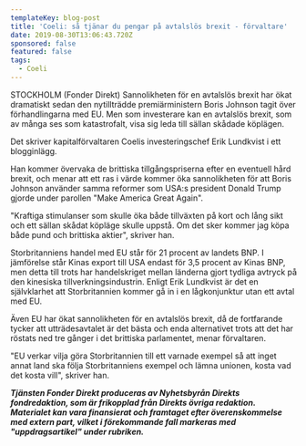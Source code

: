 ```yaml
---
templateKey: blog-post
title: 'Coeli: så tjänar du pengar på avtalslös brexit - förvaltare'
date: 2019-08-30T13:06:43.720Z
sponsored: false
featured: false
tags:
  - Coeli
---
```

STOCKHOLM (Fonder Direkt) Sannolikheten för en avtalslös brexit har ökat dramatiskt sedan den nytillträdde premiärministern Boris Johnson tagit över förhandlingarna med EU. Men som investerare kan en avtalslös brexit, som av många ses som katastrofalt, visa sig leda till sällan skådade köplägen.



Det skriver kapitalförvaltaren Coelis investeringschef Erik Lundkvist i ett blogginlägg.



Han kommer övervaka de brittiska tillgångspriserna efter en eventuell hård brexit, och menar att ett ras i värde kommer öka sannolikheten för att Boris Johnson använder samma reformer som USA:s president Donald Trump gjorde under parollen "Make America Great Again".



"Kraftiga stimulanser som skulle öka både tillväxten på kort och lång sikt och ett sällan skådat köpläge skulle uppstå. Om det sker kommer jag köpa både pund och brittiska aktier", skriver han.



Storbritanniens handel med EU står för 21 procent av landets BNP. I jämförelse står Kinas export till USA endast för 3,5 procent av Kinas BNP, men detta till trots har handelskriget mellan länderna gjort tydliga avtryck på den kinesiska tillverkningsindustrin. Enligt Erik Lundkvist är det en självklarhet att Storbritannien kommer gå in i en lågkonjunktur utan ett avtal med EU.



Även EU har ökat sannolikheten för en avtalslös brexit, då de fortfarande tycker att utträdesavtalet är det bästa och enda alternativet trots att det har röstats ned tre gånger i det brittiska parlamentet, menar förvaltaren.



"EU verkar vilja göra Storbritannien till ett varnade exempel så att inget annat land ska följa Storbritanniens exempel och lämna unionen, kosta vad det kosta vill", skriver han.



_**Tjänsten Fonder Direkt produceras av Nyhetsbyrån Direkts fondredaktion, som är frikopplad från Direkts övriga redaktion. Materialet kan vara finansierat och framtaget efter överenskommelse med extern part, vilket i förekommande fall markeras med "uppdragsartikel" under rubriken.**_
